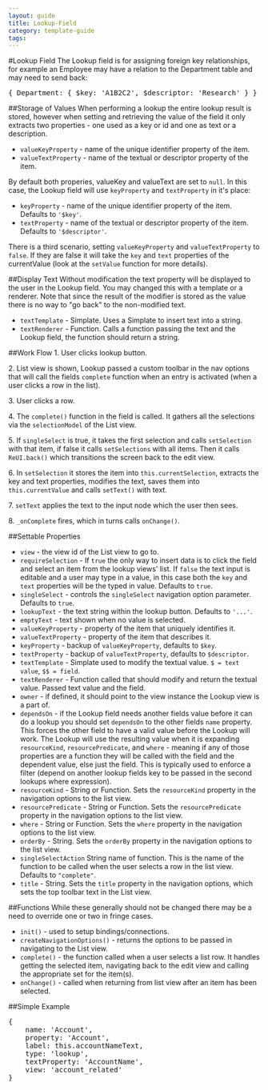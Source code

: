 ---
layout: guide
title: Lookup-Field
category: template-guide
tags: 
---
#Lookup Field
The Lookup field is for assigning foreign key relationships, for example an Employee may have a relation to the Department table and may need to send back: 
<pre class="brush: js">
{ Department: { $key: 'A1B2C2', $descriptor: 'Research' } }
</pre>

##Storage of Values
When performing a lookup the entire lookup result is stored, however when setting and retrieving the value of the field it only extracts two properties - one used as a key or id and one as text or a description. 
* `valueKeyProperty` - name of the unique identifier property of the item.
* `valueTextProperty` - name of the textual or descriptor property of the item.

By default both properies, valueKey and valueText are set to `null`. In this case, the Lookup field will use `keyProperty` and `textProperty` in it's place:
* `keyProperty` - name of the unique identifier property of the item. Defaults to `'$key'`.
* `textProperty` - name of the textual or descriptor property of the item. Defaults to `'$descriptor'`.

There is a third scenario, setting `valueKeyProperty` and `valueTextProperty` to `false`. If they are false it will take the `key` and `text` properties of the currentValue (look at the `setValue` function for more details).

##Display Text
Without modification the text property will be displayed to the user in the Lookup field. You may changed this with a template or a renderer. Note that since the result of the modifier is stored as the value there is no way to "go back" to the non-modified text.
* `textTemplate` - Simplate. Uses a Simplate to insert text into a string.
* `textRenderer` - Function. Calls a function passing the text and the Lookup field, the function should return a string.

##Work Flow
1\. User clicks lookup button.

2\. List view is shown, Lookup passed a custom toolbar in the nav options that will call the fields `complete` function when an entry is activated (when a user clicks a row in the list).

3\. User clicks a row.

4\. The `complete()` function in the field is called. It gathers all the selections via the `selectionModel` of the List view.

5\. If `singleSelect` is true, it takes the first selection and calls `setSelection` with that item, if false it calls `setSelections` with all items. Then it calls `ReUI.back()` which transitions the screen back to the edit view.

6\. In `setSelection` it stores the item into `this.currentSelection`, extracts the key and text properties, modifies the text, saves them into `this.currentValue` and calls `setText()` with text.

7\. `setText` applies the text to the input node which the user then sees.

8\. `_onComplete` fires, which in turns calls `onChange()`.

##Settable Properties
* `view` - the view id of the List view to go to.
* `requireSelection` - If `true` the only way to insert data is to click the field and select an item from the lookup views' list. If `false` the text input is editable and a user may type in a value, in this case both the `key` and `text` properties will be the typed in value. Defaults to `true`.
* `singleSelect` - controls the `singleSelect` navigation option parameter. Defaults to `true`.
* `lookupText` - the text string within the lookup button. Defaults to `'...'`.
* `emptyText` - text shown when no value is selected.
* `valueKeyProperty` - property of the item that uniquely identifies it.
* `valueTextProperty` - property of the item that describes it.
* `keyProperty` - backup of `valueKeyProperty`, defaults to `$key`.
* `textProperty` - backup of `valueTextProperty`, defaults to `$descriptor`.
* `textTemplate` - Simplate used to modify the textual value. `$ = text value`, `$$ = field`.
* `textRenderer` - Function called that should modify and return the textual value. Passed text value and the field.
* `owner` - if defined, it should point to the view instance the Lookup view is a part of.
* `dependsOn` - if the Lookup field needs another fields value before it can do a lookup you should set `dependsOn` to the other fields `name` property. This forces the other field to have a valid value before the Lookup will work. The Lookup will use the resulting value when it is expanding `resourceKind`, `resourcePredicate`, and `where` - meaning if any of those properties are a function they will be called with the field and the dependent value, else just the field. This is typically used to enforce a filter (depend on another lookup fields key to be passed in the second lookups where expression).
* `resourceKind` - String or Function. Sets the `resourceKind` property in the navigation options to the list view.
* `resourcePredicate` - String or Function. Sets the `resourcePredicate` property in the navigation options to the list view.
* `where` - String or Function. Sets the `where` property in the navigation options to the list view.
* `orderBy` - String. Sets the `orderBy` property in the navigation options to the list view.
* `singleSelectAction` String name of function. This is the name of the function to be called when the user selects a row in the list view. Defaults to `"complete"`.
* `title` - String. Sets the `title` property in the navigation options, which sets the top toolbar text in the List view.

##Functions
While these generally should not be changed there may be a need to override one or two in fringe cases.

* `init()` - used to setup bindings/connections.
* `createNavigationOptions()` - returns the options to be passed in navigating to the List view.
* `complete()` - the function called when a user selects a list row. It handles getting the selected item, navigating back to the edit view and calling the appropriate set for the item(s).
* `onChange()` - called when returning from list view after an item has been selected.

##Simple Example
<pre class="brush: js">
{
    name: 'Account',
    property: 'Account',
    label: this.accountNameText,
    type: 'lookup',
    textProperty: 'AccountName',
    view: 'account_related'
}
</pre>